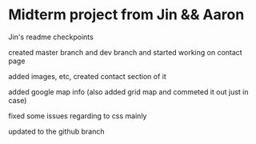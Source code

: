 # Midterm project from Jin && Aaron

Jin's readme checkpoints 

created master branch and dev branch and started working on contact page 

added images, etc, created contact section of it 

added google map info (also added grid map and commeted it out just in case)

fixed some issues regarding to css mainly 

updated to the github branch